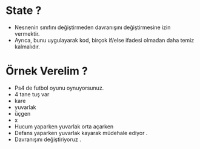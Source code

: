 # State ? 
* Nesnenin sınıfını değiştirmeden davranışını değiştirmesine izin vermektir.
* Ayrıca, bunu uygulayarak kod, birçok if/else ifadesi olmadan daha temiz kalmalıdır.

# Örnek Verelim ?

* Ps4 de futbol oyunu oynuyorsunuz.
* 4 tane tuş var
* kare
* yuvarlak
* üçgen
* x
* Hucum yaparken yuvarlak orta açarken 
* Defans yaparken yuvarlak kayarak müdehale ediyor .
* Davranışını değiştiriyoruz .
